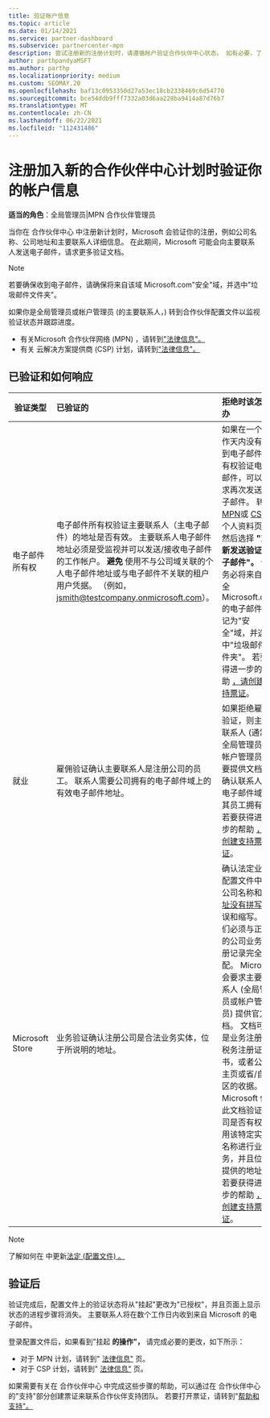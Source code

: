 ```yaml
---
title: 验证帐户信息
ms.topic: article
ms.date: 01/14/2021
ms.service: partner-dashboard
ms.subservice: partnercenter-mpn
description: 尝试注册新的注册计划时，请遵循帐户验证合作伙伴中心状态。 如有必要，了解如何提供其他信息。
author: parthpandyaMSFT
ms.author: parthp
ms.localizationpriority: medium
ms.custom: SEOMAY.20
ms.openlocfilehash: baf13c0953350d27a53ec18cb2338469c6d54770
ms.sourcegitcommit: bce54ddb9fff7332a03d6aa228ba9414a87d76b7
ms.translationtype: MT
ms.contentlocale: zh-CN
ms.lasthandoff: 06/22/2021
ms.locfileid: "112431486"
---
```

# <a name="verify-your-account-information-when-you-enroll-in-a-new-partner-center-program"></a>注册加入新的合作伙伴中心计划时验证你的帐户信息

**适当的角色**：全局管理员|MPN 合作伙伴管理员

当你在 合作伙伴中心 中注册新计划时，Microsoft 会验证你的注册，例如公司名称、公司地址和主要联系人详细信息。 在此期间，Microsoft 可能会向主要联系人发送电子邮件，请求更多验证文档。

>[!NOTE]
>若要确保收到电子邮件，请确保将来自该域 Microsoft.com"安全"域，并选中"垃圾邮件文件夹"。

如果你是全局管理员或帐户管理员 (的主要联系人，) 转到合作伙伴配置文件以监视验证状态并跟踪进度。

- 有关Microsoft 合作伙伴网络 (MPN) ，请转到["法律信息"。](https://partner.microsoft.com/pcv/accountsettings/connectedpartnerprofile)
- 有关 云解决方案提供商 (CSP) 计划，请转到["法律信息"。](https://partner.microsoft.com/pcv/accountsettings/partnerprofile)


## <a name="what-is-verified-and-how-to-respond"></a>已验证和如何响应

|**验证类型**   |**已验证的**   |**拒绝时该怎么办**   |
|----------------------------|:-----------------------------------|:--------------------------------------|
|电子邮件所有权   |电子邮件所有权验证主要联系人（主电子邮件）的地址是否有效。 主要联系人电子邮件地址必须是受监视并可以发送/接收电子邮件的工作帐户。 **避免** 使用不与公司域关联的个人电子邮件地址或与电子邮件不关联的租户用户凭据。 （例如，jsmith@testcompany.onmicrosoft.com）。  |如果在一个工作天内没有收到电子邮件所有权验证电子邮件，可以请求再次发送电子邮件。 转到 [MPN](https://partner.microsoft.com/pcv/accountsettings/connectedpartnerprofile)或 [CSP](https://partner.microsoft.com/pcv/accountsettings/partnerprofile)的个人资料页，然后选择 **"重新发送验证电子邮件"。** 请务必将来自"安全 Microsoft.com 的电子邮件标记为"安全"域，并选中"垃圾邮件文件夹"。 若要获得进一步的帮助 [，请创建支持票证](https://partner.microsoft.com/dashboard/support/csp/servicerequests/create?stage=2&topicid=b818ac05-8091-44a0-f9b4-6bb008a1ef54)。|
|就业 |雇佣验证确认主要联系人是注册公司的员工。 联系人需要公司拥有的电子邮件域上的有效电子邮件地址。|如果拒绝雇佣验证，则主要联系人 (通常是全局管理员或帐户管理员) 需要提供文档，确认联系人的电子邮件域由其员工拥有。 若要获得进一步的帮助 [，请创建支持票证](https://partner.microsoft.com/dashboard/support/csp/servicerequests/create?stage=2&topicid=c34a5c81-a111-476d-11a4-81c808c37a6b)。|
|Microsoft Store   | 业务验证确认注册公司是合法业务实体，位于所说明的地址。|确认法定业务配置文件中的公司名称和 [地址没有拼写](https://partner.microsoft.com/pcv/accountsettings/connectedpartnerprofile) 错误和缩写。 它们必须与正式的公司业务注册记录完全匹配。 Microsoft 会要求主要联系人 (全局管理员或帐户管理员) 提供官方文档。 文档可以是业务注册或税务注册证书，或者公司主页或省/自治区的收据。 Microsoft 使用此文档验证公司是否有权使用该特定实体名称进行业务，并且位于提供的地址。 若要获得进一步的帮助 [，请创建支持票证](https://partner.microsoft.com/dashboard/support/csp/servicerequests/create?stage=2&topicid=52ac28f3-d58f-99d9-9846-3df5a6477c54)。|

> [!NOTE]
> 了解如何在 中更新[法定 (配置文件) 。 ](update-your-partner-profile.md)

## <a name="after-verification"></a>验证后

验证完成后，配置文件上的验证状态将从"挂起"更改为"已授权"，并且页面上显示状态的进程步骤将消失。 主要联系人将在数个工作日内收到来自 Microsoft 的电子邮件。 

登录配置文件后，如果看到"挂起 **的操作"，** 请完成必要的更改，如下所示：

- 对于 MPN 计划，请转到" [法律信息"](https://partner.microsoft.com/pcv/accountsettings/connectedpartnerprofile) 页。  
- 对于 CSP 计划，请转到" [法律信息"](https://partner.microsoft.com/pcv/accountsettings/partnerprofile) 页。

如果需要有关在 合作伙伴中心 中完成这些步骤的帮助，可以通过在 合作伙伴中心 的"支持"部分创建票证来联系合作伙伴支持团队。 若要打开票证，请转到"[帮助和支持"。](https://partner.microsoft.com/dashboard/support/servicerequests/create?stage=2&topicid=21655de7-7dbb-4927-33a2-f60f45feadf3)

